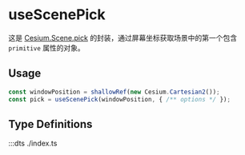 # useScenePick

这是 [Cesium.Scene.pick](https://cesium.com/learn/cesiumjs/ref-doc/Scene.html#pick) 的封装，通过屏幕坐标获取场景中的第一个包含 `primitive` 属性的对象。

## Usage

```ts
const windowPosition = shallowRef(new Cesium.Cartesian2());
const pick = useScenePick(windowPosition, { /** options */ });
```

## Type Definitions

:::dts ./index.ts
